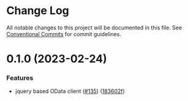 # Change Log

All notable changes to this project will be documented in this file.
See [Conventional Commits](https://conventionalcommits.org) for commit guidelines.

# 0.1.0 (2023-02-24)

### Features

* jquery based OData client ([#135](https://github.com/odata2ts/odata2ts/issues/135)) ([183602f](https://github.com/odata2ts/odata2ts/commit/183602f9686b36e23679091ed8223088b4591192))
